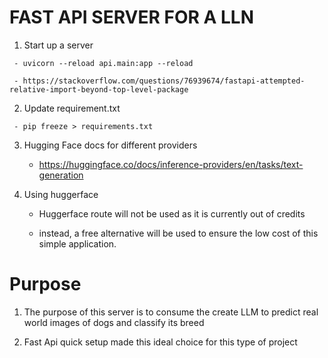 # FAST API SERVER FOR A LLN

   1. Start up a server 

     - uvicorn --reload api.main:app --reload

     - https://stackoverflow.com/questions/76939674/fastapi-attempted-relative-import-beyond-top-level-package

   2. Update requirement.txt

     - pip freeze > requirements.txt

   3. Hugging Face docs for different providers

      - https://huggingface.co/docs/inference-providers/en/tasks/text-generation

   4. Using huggerface 

      - Huggerface route will not be used as it is currently out of credits

      - instead, a free alternative will be used to ensure the low cost of this simple application. 
      
# Purpose

  1. The purpose of this server is to consume the create LLM to predict real world images of dogs and classify its breed

  2. Fast Api quick setup made this ideal choice for this type of project